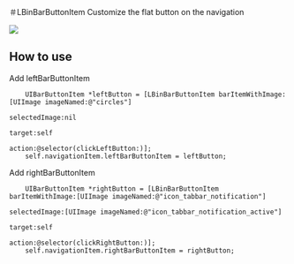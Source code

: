 ＃LBinBarButtonItem      Customize the flat button on the navigation

![](https://github.com/kingly09/LBinBarButtonItem/blob/master/btn.gif)

## How to use

Add leftBarButtonItem

```
    UIBarButtonItem *leftButton = [LBinBarButtonItem barItemWithImage:[UIImage imageNamed:@"circles"]
                                                        selectedImage:nil
                                                               target:self
                                                               action:@selector(clickLeftButton:)];
    self.navigationItem.leftBarButtonItem = leftButton;

```

Add rightBarButtonItem 

```
    UIBarButtonItem *rightButton = [LBinBarButtonItem barItemWithImage:[UIImage imageNamed:@"icon_tabbar_notification"]
                                                         selectedImage:[UIImage imageNamed:@"icon_tabbar_notification_active"]
                                                                target:self
                                                                action:@selector(clickRightButton:)];
    self.navigationItem.rightBarButtonItem = rightButton;


```